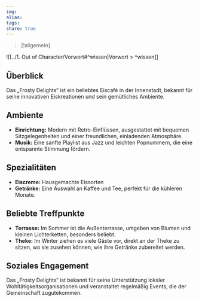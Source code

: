 ```yaml
---
img: 
alias: 
tags: 
share: true
---
```

> [!allgemein]

![[../1. Out of Character/Vorwort#^wissen|Vorwort > ^wissen]]

## Überblick
Das „Frosty Delights“ ist ein beliebtes Eiscafé in der Innenstadt, bekannt für seine innovativen Eiskreationen und sein gemütliches Ambiente.

## Ambiente
- **Einrichtung:** Modern mit Retro-Einflüssen, ausgestattet mit bequemen Sitzgelegenheiten und einer freundlichen, einladenden Atmosphäre.
- **Musik:** Eine sanfte Playlist aus Jazz und leichten Popnummern, die eine entspannte Stimmung fördern.

## Spezialitäten
- **Eiscreme:** Hausgemachte Eissorten
- **Getränke:** Eine Auswahl an Kaffee und Tee, perfekt für die kühleren Monate.

## Beliebte Treffpunkte
- **Terrasse:** Im Sommer ist die Außenterrasse, umgeben von Blumen und kleinen Lichterketten, besonders beliebt.
- **Theke:** Im Winter ziehen es viele Gäste vor, direkt an der Theke zu sitzen, wo sie zusehen können, wie ihre Getränke zubereitet werden.

## Soziales Engagement
Das „Frosty Delights“ ist bekannt für seine Unterstützung lokaler Wohltätigkeitsorganisationen und veranstaltet regelmäßig Events, die der Gemeinschaft zugutekommen.

